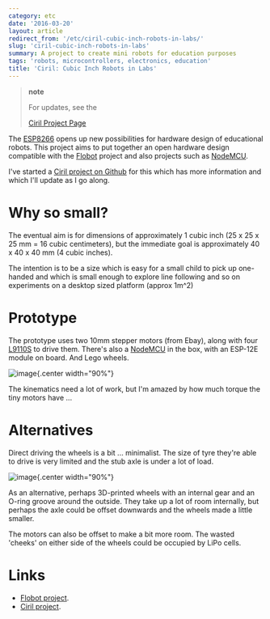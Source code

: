 ```yaml
---
category: etc
date: '2016-03-20'
layout: article
redirect_from: '/etc/ciril-cubic-inch-robots-in-labs/'
slug: 'ciril-cubic-inch-robots-in-labs'
summary: A project to create mini robots for education purposes
tags: 'robots, microcontrollers, electronics, education'
title: 'Ciril: Cubic Inch Robots in Labs'
---
```


> **note**
>
> For updates, see the
>
> [Ciril Project Page](http://ciril.mnemote.com/)

The [ESP8266](http://esp8266.com/) opens up new possibilities for
hardware design of educational robots. This project aims to put together
an open hardware design compatible with the
[Flobot](http://github.com/mnemote/flobot) project and also projects
such as [NodeMCU](http://nodemcu.com/).

I've started a [Ciril project on
Github](https://github.com/mnemote/ciril/) for this which has more
information and which I'll update as I go along.

Why so small?
=============

The eventual aim is for dimensions of approximately 1 cubic inch (25 x
25 x 25 mm = 16 cubic centimeters), but the immediate goal is
approximately 40 x 40 x 40 mm (4 cubic inches).

The intention is to be a size which is easy for a small child to pick up
one-handed and which is small enough to explore line following and so on
experiments on a desktop sized platform (approx 1m\^2)

Prototype
=========

The prototype uses two 10mm stepper motors (from Ebay), along with four
[L9110S](http://www.elecrow.com/download/datasheet-l9110.pdf) to drive
them. There's also a [NodeMCU](http://nodemcu.com/) in the box, with an
ESP-12E module on board. And Lego wheels.

![image](../../images/ciril-proto.jpg){.center width="90%"}

The kinematics need a lot of work, but I'm amazed by how much torque the
tiny motors have ...

Alternatives
============

Direct driving the wheels is a bit ... minimalist. The size of tyre
they're able to drive is very limited and the stub axle is under a lot
of load.

![image](../../images/ciril-wheels.png){.center width="90%"}

As an alternative, perhaps 3D-printed wheels with an internal gear and
an O-ring groove around the outside. They take up a lot of room
internally, but perhaps the axle could be offset downwards and the
wheels made a little smaller.

The motors can also be offset to make a bit more room. The wasted
'cheeks' on either side of the wheels could be occupied by LiPo cells.

Links
=====

-   [Flobot project](http://github.com/mnemote/flobot).
-   [Ciril project](https://github.com/mnemote/ciril/).
